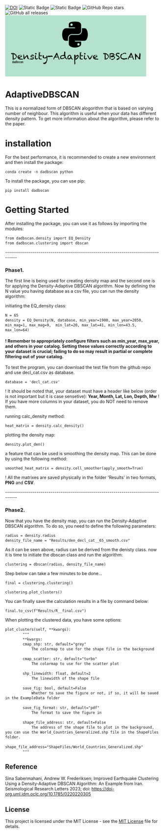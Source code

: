 [![DOI](https://zenodo.org/badge/528950247.svg)](https://zenodo.org/doi/10.5281/zenodo.10088081)
![Static Badge](https://img.shields.io/badge/License-MIT-yellow) ![Static Badge](https://img.shields.io/badge/ML-tested-blue) ![GitHub Repo stars](https://img.shields.io/github/stars/sinamahani/AdaptiveDBSCAN) ![GitHub all releases](https://img.shields.io/github/downloads/sinamahani/AdaptiveDBSCAN/total) 
<br>
![logo](https://github.com/Sinamahani/AdaptiveDBSCAN/blob/main/logo.png)
<br>
# AdaptiveDBSCAN

This is a normalized form of DBSCAN alogorithm that is based on varying number of neighbour. This algorithm is useful when your data has different density pattern. To get more information about the algorithm, please refer to the paper.

# installation
For the best performance, it is recommended to create a new environment and then install the package:
```
conda create -n dadbscan python
```

To install the package, you can use pip:<br>
```
pip install dadbscan
```

# Getting Started
After installing the package, you can use it as follows by importing the modules:

```
from dadbscan.density import EQ_Density
from dadbscan.clustering import dbscan
```

------------------------------------------------------------------------------------<br>
### Phase1.
The first line is being used for creating density map and the second one is for applying the Density-Adaptive DBSCAN algorithm. 
Now by defining the N value you having database as a csv file, you can run the density algorithm:

initiating the EQ_density class:
```
N = 65
density = EQ_Density(N, database, min_year=1900, max_year=2050, min_mag=1, max_mag=9,  min_lat=20, max_lat=41, min_lon=43.5, max_lon=64)
```
#### ! Remember to appropriately configure filters such as min_year, max_year, and others in your catalog. Setting these values correctly according to your dataset is crucial; failing to do so may result in partial or complete filtering out of your catalog.

To test the program, you can download the test file from the github repo and use decl_cat.csv as database.
```
database = 'decl_cat.csv'
```
! It should be noted that, your dataset must have a header like below (order is not important but it is case sensetive):
__Year, Month, Lat, Lon, Depth, Mw__
! If you have more columns in your dataset, you do NOT need to remove them.

running calc_density method:
```
heat_matrix = density.calc_density()
```

plotting the density map:
```
density.plot_den()
```

a feature that can be used is smoothing the density map. This can be done by using the following method:
```
smoothed_heat_matrix = density.cell_smoother(apply_smooth=True)
```

! All the matrixes are saved physically in the folder 'Results' in two formats, __PNG__ and __CSV__.

------------------------------------------------------------------------------------<br>
### Phase2.
Now that you have the density map, you can run the Density-Adaptive DBSCAN algorithm. To do so, you need to define the following parameters:

```
radius = density.radius
density_file_name = "Results/den_decl_cat__65_smooth.csv"
```

As it can be seen above, radius can be derived from the denisty class.
now it is time to initiate the dbscan class and run the algorithm:

```
clustering = dbscan(radius, density_file_name)
```
Step below can take  a few minutes to be done...
```
final = clustering.clustering()
```
```
clustering.plot_clusters()
```
You can finally save the calculation results in a file by command below:
```
final.to_csv(f"Results/R__final.csv")
```

When plotting the clustered data, you have some options:
```
plot_clusters(self, **kwargs):
        """
        **kwargs:
        cmap_shp: str, default="grey"
            The colormap to use for the shape file in the background
        
        cmap_scatter: str, default="turbo"
            The colormap to use for the scatter plot
        
        shp_linewidth: float, default=2
            The linewidth of the shape file
        
        save_fig: bool, default=False
            Whether to save the figure or not, if so, it will be saved in the ExampleData folder
        
        save_fig_format: str, default="pdf"
            The format to save the figure in 
        
        shape_file_address: str, default=False
            The address of the shape file to plot in the background, you can use the World_Countries_Generalized.shp file in the ShapeFiles folder.
            shape_file_address="ShapeFiles/World_Countries_Generalized.shp"
        """
```



## Reference
Sina Sabermahani, Andrew W. Frederiksen; Improved Earthquake Clustering Using a Density‐Adaptive DBSCAN Algorithm: An Example from Iran. Seismological Research Letters 2023; doi: https://doi-org.uml.idm.oclc.org/10.1785/0220220305

## License

This project is licensed under the MIT License - see the [MIT License](LICENSE) file for details.
